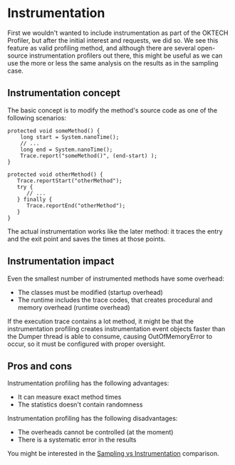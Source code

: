 # Instrumentation #

First we wouldn't wanted to include instrumentation as part of the OKTECH Profiler, but after the initial interest and requests, we did so. We see this feature as valid profiling method, and although there are several open-source instrumentation profilers out there, this might be useful as we can use the more or less the same analysis on the results as in the sampling case.

## Instrumentation concept ##

The basic concept is to modify the method's source code as one of the following scenarios:

```
protected void someMethod() {
    long start = System.nanoTime();
    // ...
    long end = System.nanoTime();
    Trace.report("someMethod()", (end-start) );
}
```

```
protected void otherMethod() {
   Trace.reportStart("otherMethod");
   try {
      // ...
   } finally {
      Trace.reportEnd("otherMethod");
   }
}
```

The actual instrumentation works like the later method: it traces the entry and the exit point and saves the times at those points.

## Instrumentation impact ##

Even the smallest number of instrumented methods have some overhead:
  * The classes must be modified (startup overhead)
  * The runtime includes the trace codes, that creates procedural and memory overhead (runtime overhead)

If the execution trace contains a lot method, it might be that the instrumentation profiling creates instrumentation event objects faster than the Dumper thread is able to consume, causing OutOfMemoryError to occur, so it must be configured with proper oversight.

## Pros and cons ##

Instrumentation profiling has the following advantages:
  * It can measure exact method times
  * The statistics doesn't contain randomness

Instrumentation profiling has the following disadvantages:
  * The overheads cannot be controlled (at the moment)
  * There is a systematic error in the results

You might be interested in the [Sampling vs Instrumentation](SamplingVsInstrumentation.md) comparison.
